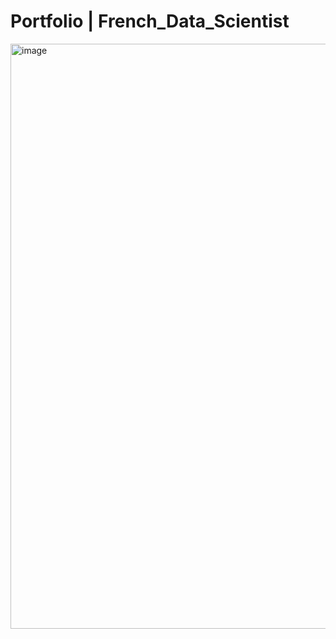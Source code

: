 # Portfolio | French_Data_Scientist 
<img width="936" alt="image" src="https://github.com/user-attachments/assets/46e981f6-5f8b-4640-bdb4-e6be2b03d08c" />



